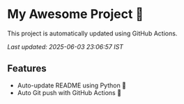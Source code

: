 # My Awesome Project 🚀

This project is automatically updated using GitHub Actions.

_Last updated: 2025-06-03 23:06:57 IST_

## Features
- Auto-update README using Python 🐍
- Auto Git push with GitHub Actions 🤖
